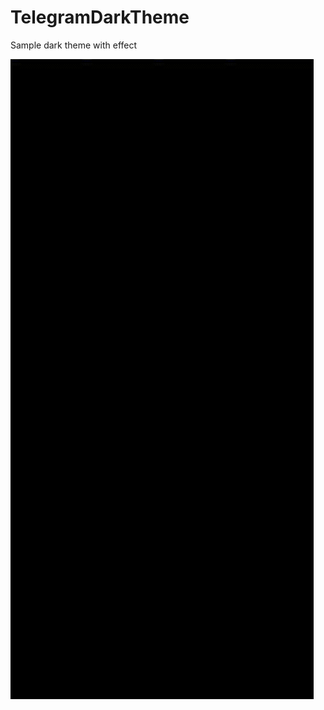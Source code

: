 # TelegramDarkTheme
Sample dark theme with effect

![alt text](https://github.com/m-derakhshan/TelegramDarkTheme/blob/main/demo.gif)
